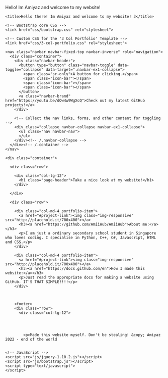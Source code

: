 Hello! Im Amiyaz and welcome to my website!
<html lang="en">
  <head>
    <meta charset="utf-8">
    <meta name="viewport" content="width=device-width, initial-scale=1.0">
    <meta name="description" content="">
    <meta name="author" content="">

    <title>Hello there! Im Amiyaz and welcome to my website! 3</title>
    
    <!-- Bootstrap core CSS -->
    <link href="css/bootstrap.css" rel="stylesheet">

    <!-- Custom CSS for the '3 Col Portfolio' Template -->
    <link href="css/3-col-portfolio.css" rel="stylesheet">
  </head>

  <body>

    <nav class="navbar navbar-fixed-top navbar-inverse" role="navigation">
      <div class="container">
        <div class="navbar-header">
          <button type="button" class="navbar-toggle" data-toggle="collapse" data-target=".navbar-ex1-collapse">
            <span class="sr-only">A button for clicking.</span>
            <span class="icon-bar"></span>
            <span class="icon-bar"></span>
            <span class="icon-bar"></span>
          </button>
          <a class="navbar-brand" href="https://youtu.be/dQw4w9WgXcQ">Check out my latest GitHub projects!</a>
        </div>

        <!-- Collect the nav links, forms, and other content for toggling -->
        <div class="collapse navbar-collapse navbar-ex1-collapse">
          <ul class="nav navbar-nav">
          </ul>
        </div><!-- /.navbar-collapse -->
      </div><!-- /.container -->
    </nav>

    <div class="container">

      <div class="row">

        <div class="col-lg-12">
          <h1 class="page-header">Take a nice look at my website!</h1>
        </div>

      </div>

      <div class="row">

        <div class="col-md-4 portfolio-item">
          <a href="#project-link"><img class="img-responsive" src="http://placehold.it/700x400"></a>
          <h3><a href="https://github.com/AmiiHub/AmiiHub">About me:</a></h3>
          <p>I am just a ordinary secondary school student in Singapore who loves coding. I specialise in Python, C++, C#, Javascript, HTML and CSS.</p>
        </div>

        <div class="col-md-4 portfolio-item">
          <a href="#project-link"><img class="img-responsive" src="http://placehold.it/700x400"></a>
          <h3><a href="https://docs.github.com/en">How I made this website:</a></h3>
          <p>Just read the appropriate docs for making a website using GitHub. IT'S THAT SIMPLE!!!!</p>
        </div>

       
    
        <footer>
        <div class="row">
          <div class="col-lg-12">
            
            
            
            
            <p>Made this website myself. Don't be stealing! &copy; Amiyaz 2022 - end of the world 
         
      
    <!-- JavaScript -->
    <script src="js/jquery-1.10.2.js"></script>
    <script src="js/bootstrap.js"></script>
    <script type="text/javascript">
    </script>
  
